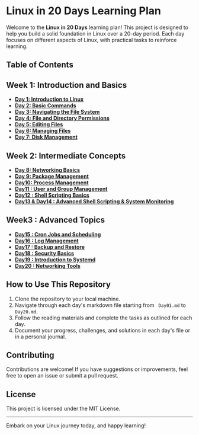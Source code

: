 # Linux in 20 Days Learning Plan

Welcome to the **Linux in 20 Days** learning plan! This project is designed to help you build a solid foundation in Linux over a 20-day period. Each day focuses on different aspects of Linux, with practical tasks to reinforce learning.

## Table of Contents


## Week 1: Introduction and Basics

- **[Day 1: Introduction to Linux](Day01.md)**
- **[Day 2: Basic Commands](Day02.md)**
- **[Day 3: Navigating the File System](Day03.md)**
- **[Day 4: File and Directory Permissions](Day04.md)**
- **[Day 5: Editing Files](Day05.md)**
- **[Day 6: Managing Files](Day06.md)**
- **[Day 7: Disk Management](Day07.md)**

## Week 2: Intermediate Concepts

- **[Day 8: Networking Basics](Day08.md)**
- **[Day 9: Package Management](Day09.md)**
- **[Day10: Process Management ]( Day10.md)**
- **[ Day11 : User and Group Management ]( Day11.md)**
- **[ Day12 : Shell Scripting Basics ]( Day12.md)**
- **[ Day13 & Day14 : Advanced Shell Scripting & System Monitoring ]( Day13-14.md)**

## Week3 : Advanced Topics

- **[ Day15 : Cron Jobs and Scheduling ]( Day15.md)**
- **[ Day16 : Log Management ]( Day16.md)**
- **[ Day17 : Backup and Restore ]( Day17.md)**
- **[ Day18 : Security Basics ]( Day18.md)**
- **[ Day19 : Introduction to Systemd ]( Day19.md)**
- **[ Day20 : Networking Tools ]( Day20.md)**

## How to Use This Repository

1. Clone the repository to your local machine.
2. Navigate through each day's markdown file starting from ` Day01.md` to ` Day20.md`.
3. Follow the reading materials and complete the tasks as outlined for each day.
4. Document your progress, challenges, and solutions in each day's file or in a personal journal.

## Contributing

Contributions are welcome! If you have suggestions or improvements, feel free to open an issue or submit a pull request.

## License

This project is licensed under the MIT License.

---

Embark on your Linux journey today, and happy learning!

